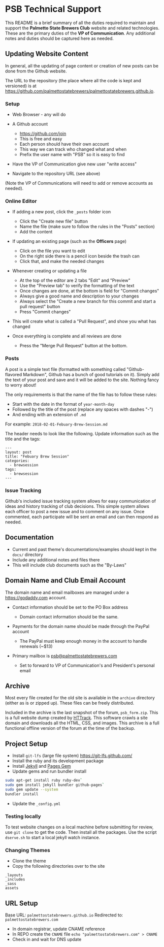 # PSB Technical Support

This README is a brief summary of all the duties required to maintain and support the **Palmetto State Brewers Club** 
website and related technologies. These are the primary duties of the **VP of Communication**. Any additional
notes and duties should be captured here as needed.

## Updating Website Content

In general, all the updating of page content or creation of new posts can be done from the Github website.

The URL to the repository (the place where all the code is kept and versioned) is at 
https://github.com/palmettostatebrewers/palmettostatebrewers.github.io. 

### Setup

- Web Browser - any will do
- A Github account
  - https://github.com/join 
  - This is free and easy
  - Each person should have their own account
  - This way we can track who changed what and when
  - Prefix the user name with "PSB" so it is easy to find
  
- Have the VP of Communication give new user "write access"
- Navigate to the repository URL (see above)

(Note the VP of Communications will need to add or remove accounts as needed).

### Online Editor

- If adding a new post, click the `_posts` folder icon
  - Click the "Create new file" button
  - Name the file (make sure to follow the rules in the "Posts" section)
  - Add the content

- If updating an existing page (such as the **Officers** page)
  - Click on the file you want to edit
  - On the right side there is a pencil icon beside the trash can
  - Click that, and make the needed changes

- Whenever creating or updating a file
  - At the top of the editor are 2 tabs "Edit" and "Preview"
  - Use the "Preview tab" to verify the formatting of the text
  - Once changes are done, at the bottom is field for "Commit changes"
  - Always give a good name and description to your changes
  - Always select the "Create a new branch for this commit and start a pull request" button
  - Press "Commit changes"

- This will create what is called a "Pull Request", and show you what has changed

- Once everything is complete and all reviews are done
  - Press the "Merge Pull Request" button at the bottom.


### Posts

A post is a simple text file (formatted with something called "Github-flavored Markdown", Github
has a bunch of good tutorials on it). Simply add the text of your post and save and it will 
be added to the site. Nothing fancy to worry about!

The only requirements is that the name of the file has to follow these rules:

- Start with the date in the format of `year-month-day`
- Followed by the title of the post (replace any spaces with dashes "-")
- And ending with an extension of `.md`

For example: `2018-02-01-Febuary-Brew-Session.md`

The header needs to look like the following. Update information such as 
the title and the tags:

```
---
layout: post
title: "Febuary Brew Session"
categories:
  - brewsession
tags:
  - brewsession
---
```

### Issue Tracking

Github's included issue tracking system allows for easy communication of ideas and history
tracking of club decisions. This simple system allows each officer to post a new issue
and to comment on any issue. Once commented, each participate will be sent an email 
and can then respond as needed.


## Documentation

- Current and past theme's documentations/examples should kept in the `docs/` directory
- Include any additional notes and files there
- This will include club documents such as the "By-Laws"

## Domain Name and Club Email Account

The domain name and email mailboxes are managed under a https://godaddy.com account.

- Contact information should be set to the PO Box address
  - Domain contact information should be the same.

- Payments for the domain name should be made through the PayPal account
  - The PayPal must keep enough money in the account to handle renewals (~$13)

- Primary mailbox is <psb@palmettostatebrewers.com>
  - Set to forward to VP of Communication's and President's personal email

## Archive

Most every file created for the old site is available in the `archive` directory 
(either as is or zipped up). These files can be freely distributed.

Included in the archive is the last snapshot of the forum, `psb_form.zip`. This is a
full website dump created by [HTTrack](https://www.httrack.com/). This software crawls
a site domain and downloads all the HTML, CSS, and images. This archive is a full
functional offline version of the forum at the time of the backup.

## Project Setup

- Install `git-lfs` (large file system) https://git-lfs.github.com/
- Install the ruby and its development package 
- Install [Jekyll](https://jekyllrb.com/) and [Pages Gem](https://github.com/github/pages-gem)
- Update gems and run bundler install

```sh
sudo apt-get install ruby ruby-dev`
sudo gem install jekyll bundler github-pages`
sudo gem update --system
bundler install
```

- Update the `_config.yml`

### Testing locally

To test website changes on a local machine before submitting for review, use `git clone` to get the code.
Then install all the packages. Use the script `dserve.sh` to start a local jekyll watch instance.

### Changing Themes

- Clone the theme
- Copy the following directories over to the site

```
_layouts
_includes
_sass
assets
```

## URL Setup

Base URL: `palmettostatebrewers.github.io`
Redirected to: `palmettostatebrewers.com`

- In domain registrar, update CNAME reference
- In REPO create the `CNAME` file
  `echo "palmettostatebrewers.com" > CNAME`
- Check in and wait for DNS update
